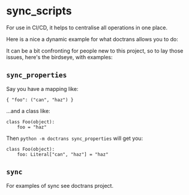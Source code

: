 sync_scripts
============

For use in CI/CD, it helps to centralise all operations in one place.

Here is a nice a dynamic example for what doctrans allows you to do:



It can be a bit confronting for people new to this project, so to lay those issues, here's the birdseye, with examples:

## `sync_properties`

Say you have a mapping like:

    { "foo": ("can", "haz") }

…and a class like:

    class Foo(object):
        foo = "haz"

Then `python -m doctrans sync_properties` will get you:

    class Foo(object):
        foo: Literal["can", "haz"] = "haz"

## `sync`

For examples of sync see doctrans project.
